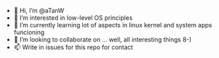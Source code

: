 - 👋 Hi, I’m @aTanW
- 👀 I’m interested in low-level OS principles
- 🌱 I’m currently learning lot of aspects in linux kernel and system apps funcioning
- 💞️ I’m looking to collaborate on ... well, all interesting things 8-)
- 📫 Write in issues for this repo for contact

<!---
aTanW/aTanW is a ✨ special ✨ repository because its `README.md` (this file) appears on your GitHub profile.
You can click the Preview link to take a look at your changes.
--->

